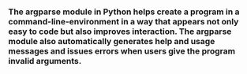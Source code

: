 ### The argparse module in Python helps create a program in a command-line-environment in a way that appears not only easy to code but also improves interaction. The argparse module also automatically generates help and usage messages and issues errors when users give the program invalid arguments.
